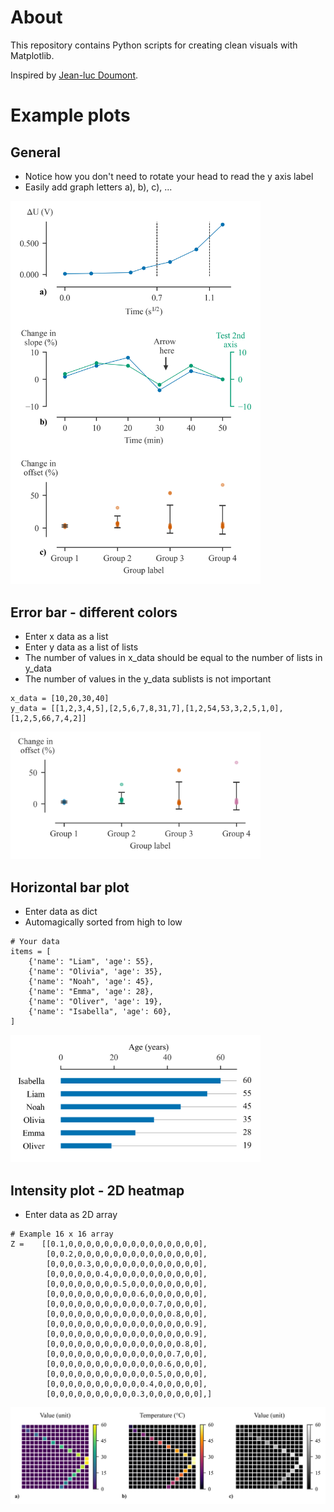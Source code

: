 # About
This repository contains Python scripts for creating clean visuals with Matplotlib.

Inspired by <a href="https://www.principiae.be/">Jean-luc Doumont</a>.

# Example plots

## General
- Notice how you don't need to rotate your head to read the y axis label
- Easily add graph letters a), b), c), ... 
<img src="https://github.com/GillesOdb/clean-matplotlib-plots/blob/main/deault_plot/output_plot.png" width="400">

## Error bar - different colors
- Enter x data as a list
- Enter y data as a list of lists
- The number of values in x_data should be equal to the number of lists in y_data
- The number of values in the y_data sublists is not important

```
x_data = [10,20,30,40]
y_data = [[1,2,3,4,5],[2,5,6,7,8,31,7],[1,2,54,53,3,2,5,1,0],[1,2,5,66,7,4,2]]
```

<img src="https://github.com/GillesOdb/clean-matplotlib-plots/blob/main/errorbar_plot_different_colors/output_plot.png" width="400">

## Horizontal bar plot
- Enter data as dict
- Automagically sorted from high to low

```
# Your data
items = [
    {'name': "Liam", 'age': 55},
    {'name': "Olivia", 'age': 35},
    {'name': "Noah", 'age': 45},
    {'name': "Emma", 'age': 28},
    {'name': "Oliver", 'age': 19},
    {'name': "Isabella", 'age': 60},
]
```

<img src="https://github.com/GillesOdb/clean-matplotlib-plots/blob/main/horizontal_barplot/horizontal_barplot.png" width="400">
 
## Intensity plot - 2D heatmap
- Enter data as 2D array
```
# Example 16 x 16 array
Z =    [[0.1,0,0,0,0,0,0,0,0,0,0,0,0,0,0,0],
        [0,0.2,0,0,0,0,0,0,0,0,0,0,0,0,0,0],
        [0,0,0,0.3,0,0,0,0,0,0,0,0,0,0,0,0],
        [0,0,0,0,0,0.4,0,0,0,0,0,0,0,0,0,0],
        [0,0,0,0,0,0,0,0.5,0,0,0,0,0,0,0,0],
        [0,0,0,0,0,0,0,0,0,0.6,0,0,0,0,0,0],
        [0,0,0,0,0,0,0,0,0,0,0,0.7,0,0,0,0],
        [0,0,0,0,0,0,0,0,0,0,0,0,0,0.8,0,0],
        [0,0,0,0,0,0,0,0,0,0,0,0,0,0,0,0.9],
        [0,0,0,0,0,0,0,0,0,0,0,0,0,0,0,0.9],
        [0,0,0,0,0,0,0,0,0,0,0,0,0,0,0.8,0],
        [0,0,0,0,0,0,0,0,0,0,0,0,0,0.7,0,0],
        [0,0,0,0,0,0,0,0,0,0,0,0,0.6,0,0,0],
        [0,0,0,0,0,0,0,0,0,0,0,0.5,0,0,0,0],
        [0,0,0,0,0,0,0,0,0,0,0.4,0,0,0,0,0],
        [0,0,0,0,0,0,0,0,0,0.3,0,0,0,0,0,0],]
```
<img src="https://github.com/GillesOdb/clean-matplotlib-plots/blob/main/intensity_plot/output_plot.png" width="600">
